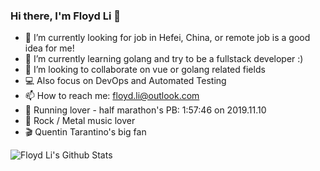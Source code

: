 ### Hi there, I'm Floyd Li 👋

- 🔭 I’m currently looking for job in Hefei, China, or remote job is a good idea for me!
- 🌱 I’m currently learning golang and try to be a fullstack developer :)
- 👯 I’m looking to collaborate on vue or golang related fields
- 💻 Also focus on DevOps and Automated Testing
- 📫 How to reach me: floyd.li@outlook.com
- 🏃 Running lover - half marathon's PB: 1:57:46 on 2019.11.10
- 🎵 Rock / Metal music lover
- 🎬 Quentin Tarantino's big fan

<img align="left" alt="Floyd Li's Github Stats" src="https://github-readme-stats.vercel.app/api?username=floyd-li&show_icons=true&hide_border=true&theme=onedark" />
